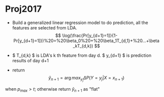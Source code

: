 # Proj2017
- Build a generalized linear regression model to do prediction, all the features are selected from LDA.
$$ \log(\frac{Pr[y_{d+1}=1]}{1-Pr[y_{d+1}=1]})%20=%20\beta_0%20+%20\beta_1T_{d,1}+%20...+\beta_kT_{d,k}) $$

- $ T_{d,k} $ is LDA's k th feature from day d. $ y_{d+1} $ is  prediction results of day d+1

- return 
$$\hat{y}_{n+1} = \arg max_{y_j}\Delta P(Y=y_j | X = x_{n+1})$$

when $p_{max}>t$; 
otherwise return $\hat{y}_{n+1}$ as "flat"
